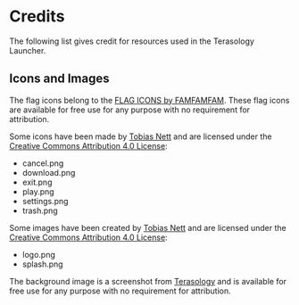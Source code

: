 # Credits

The following list gives credit for resources used in the Terasology Launcher.

## Icons and Images

The flag icons belong to the [FLAG ICONS by FAMFAMFAM](http://www.famfamfam.com/lab/icons/flags/).
These flag icons are available for free use for any purpose with no requirement for attribution.

Some icons have been made by [Tobias Nett](https://github.com/skaldarnar) and are licensed under the [Creative Commons Attribution 4.0 License](https://creativecommons.org/licenses/by/4.0/):

- cancel.png
- download.png
- exit.png
- play.png
- settings.png
- trash.png

Some images have been created by [Tobias Nett](https://github.com/skaldarnar) and are licensed under the [Creative Commons Attribution 4.0 License](https://creativecommons.org/licenses/by/4.0/):

- logo.png
- splash.png

The background image is a screenshot from [Terasology](https://github.com/MovingBlocks/Terasology) and is available for free use for any purpose with no requirement for attribution.

